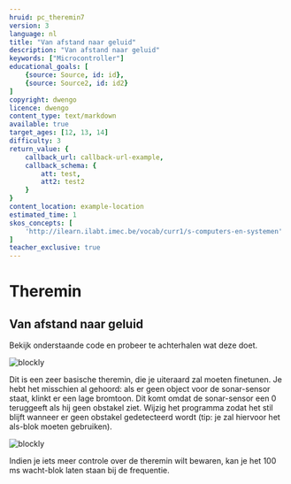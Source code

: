 ```yaml
---
hruid: pc_theremin7
version: 3
language: nl
title: "Van afstand naar geluid"
description: "Van afstand naar geluid"
keywords: ["Microcontroller"]
educational_goals: [
    {source: Source, id: id}, 
    {source: Source2, id: id2}
]
copyright: dwengo
licence: dwengo
content_type: text/markdown
available: true
target_ages: [12, 13, 14]
difficulty: 3
return_value: {
    callback_url: callback-url-example,
    callback_schema: {
        att: test,
        att2: test2
    }
}
content_location: example-location
estimated_time: 1
skos_concepts: [
    'http://ilearn.ilabt.imec.be/vocab/curr1/s-computers-en-systemen'
]
teacher_exclusive: true
---
```


# Theremin

## Van afstand naar geluid

Bekijk onderstaande code en probeer te achterhalen wat deze doet.

![blockly](@learning-object/theremin_7a/nl/3)

Dit is een zeer basische theremin, die je uiteraard zal moeten finetunen. Je hebt het misschien al gehoord: als er geen object voor de sonar-sensor staat, klinkt er een lage bromtoon. Dit komt omdat de sonar-sensor een 0 teruggeeft als hij geen obstakel ziet. Wijzig het programma zodat het stil blijft wanneer er geen obstakel gedetecteerd wordt (tip: je zal hiervoor het als-blok moeten gebruiken).

![blockly](@learning-object/theremin_7b/nl/3)

Indien je iets meer controle over de theremin wilt bewaren, kan je het 100 ms wacht-blok laten staan bij de frequentie.